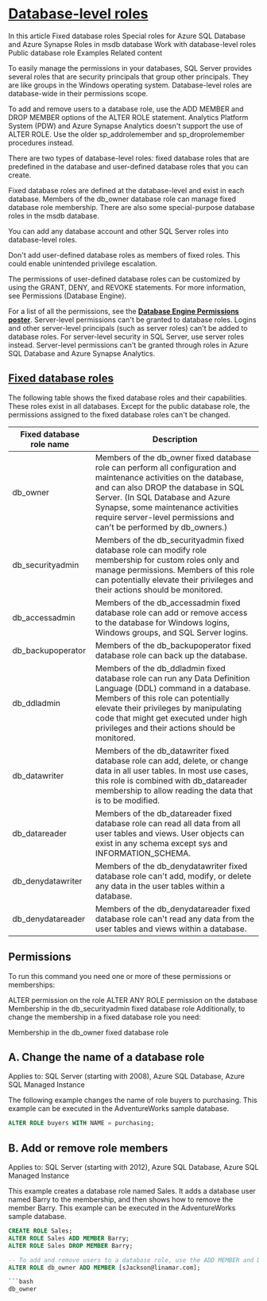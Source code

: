 # **[Database-level roles](https://learn.microsoft.com/en-us/sql/relational-databases/security/authentication-access/database-level-roles?view=azuresqldb-current&preserve-view=true#special-roles-for-azure-sql-database-and-azure-synapse)**

In this article
Fixed database roles
Special roles for Azure SQL Database and Azure Synapse
Roles in msdb database
Work with database-level roles
Public database role
Examples
Related content

To easily manage the permissions in your databases, SQL Server provides several roles that are security principals that group other principals. They are like groups in the Windows operating system. Database-level roles are database-wide in their permissions scope.

To add and remove users to a database role, use the ADD MEMBER and DROP MEMBER options of the ALTER ROLE statement. Analytics Platform System (PDW) and Azure Synapse Analytics doesn't support the use of ALTER ROLE. Use the older sp_addrolemember and sp_droprolemember procedures instead.

There are two types of database-level roles: fixed database roles that are predefined in the database and user-defined database roles that you can create.

Fixed database roles are defined at the database-level and exist in each database. Members of the db_owner database role can manage fixed database role membership. There are also some special-purpose database roles in the msdb database.

You can add any database account and other SQL Server roles into database-level roles.

Don't add user-defined database roles as members of fixed roles. This could enable unintended privilege escalation.

The permissions of user-defined database roles can be customized by using the GRANT, DENY, and REVOKE statements. For more information, see Permissions (Database Engine).

For a list of all the permissions, see the **[Database Engine Permissions poster](https://aka.ms/sql-permissions-poster)**. Server-level permissions can't be granted to database roles. Logins and other server-level principals (such as server roles) can't be added to database roles. For server-level security in SQL Server, use server roles instead. Server-level permissions can't be granted through roles in Azure SQL Database and Azure Synapse Analytics.

## **[Fixed database roles](https://learn.microsoft.com/en-us/sql/relational-databases/security/authentication-access/database-level-roles?view=azuresqldb-current&preserve-view=true#fixed-database-roles)**

The following table shows the fixed database roles and their capabilities. These roles exist in all databases. Except for the public database role, the permissions assigned to the fixed database roles can't be changed.

| Fixed database role name | Description                                                                                                                                                                                                                                                                                                |
|--------------------------|------------------------------------------------------------------------------------------------------------------------------------------------------------------------------------------------------------------------------------------------------------------------------------------------------------|
| db_owner                 | Members of the db_owner fixed database role can perform all configuration and maintenance activities on the database, and can also DROP the database in SQL Server. (In SQL Database and Azure Synapse, some maintenance activities require server-level permissions and can't be performed by db_owners.) |
| db_securityadmin         | Members of the db_securityadmin fixed database role can modify role membership for custom roles only and manage permissions. Members of this role can potentially elevate their privileges and their actions should be monitored.                                                                          |
| db_accessadmin           | Members of the db_accessadmin fixed database role can add or remove access to the database for Windows logins, Windows groups, and SQL Server logins.                                                                                                                                                      |
| db_backupoperator        | Members of the db_backupoperator fixed database role can back up the database.                                                                                                                                                                                                                             |
| db_ddladmin              | Members of the db_ddladmin fixed database role can run any Data Definition Language (DDL) command in a database. Members of this role can potentially elevate their privileges by manipulating code that might get executed under high privileges and their actions should be monitored.                   |
| db_datawriter            | Members of the db_datawriter fixed database role can add, delete, or change data in all user tables. In most use cases, this role is combined with db_datareader membership to allow reading the data that is to be modified.                                                                              |
| db_datareader            | Members of the db_datareader fixed database role can read all data from all user tables and views. User objects can exist in any schema except sys and INFORMATION_SCHEMA.                                                                                                                                 |
| db_denydatawriter        | Members of the db_denydatawriter fixed database role can't add, modify, or delete any data in the user tables within a database.                                                                                                                                                                           |
| db_denydatareader        | Members of the db_denydatareader fixed database role can't read any data from the user tables and views within a database.                                                                                                                                                                                 |

## Permissions

To run this command you need one or more of these permissions or memberships:

ALTER permission on the role
ALTER ANY ROLE permission on the database
Membership in the db_securityadmin fixed database role
Additionally, to change the membership in a fixed database role you need:

Membership in the db_owner fixed database role

## A. Change the name of a database role

Applies to: SQL Server (starting with 2008), Azure SQL Database, Azure SQL Managed Instance

The following example changes the name of role buyers to purchasing. This example can be executed in the AdventureWorks sample database.

```sql
ALTER ROLE buyers WITH NAME = purchasing;  
```

## B. Add or remove role members

Applies to: SQL Server (starting with 2012), Azure SQL Database, Azure SQL Managed Instance

This example creates a database role named Sales. It adds a database user named Barry to the membership, and then shows how to remove the member Barry. This example can be executed in the AdventureWorks sample database.

```sql
CREATE ROLE Sales;  
ALTER ROLE Sales ADD MEMBER Barry;  
ALTER ROLE Sales DROP MEMBER Barry;  

-- To add and remove users to a database role, use the ADD MEMBER and DROP MEMBER options of the ALTER ROLE statement.
ALTER ROLE db_owner ADD MEMBER [sJackson@linamar.com];  

```bash
db_owner
```
